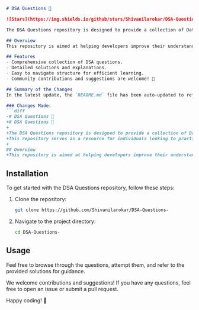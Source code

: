 ```markdown
# DSA Questions 🤖

![Stars](https://img.shields.io/github/stars/Shivanilarokar/DSA-Questions-) ![Forks](https://img.shields.io/github/forks/Shivanilarokar/DSA-Questions-)

The DSA Questions repository is designed to provide a collection of Data Structures and Algorithms (DSA) questions to help you enhance your coding skills and prepare for technical interviews. This repository serves as a resource for individuals looking to practice and refine their DSA knowledge. It includes a variety of questions, solutions, and guidance to aid in your learning journey. Happy coding! 🎉

## Overview
This repository is aimed at helping developers improve their understanding of Data Structures and Algorithms through practical coding problems.

## Features
- Comprehensive collection of DSA questions.
- Detailed solutions and explanations.
- Easy to navigate structure for efficient learning.
- Community contributions and suggestions are welcome! 🤝

## Summary of the Changes
In the latest update, the `README.md` file has been auto-updated to reflect the following changes:

### Changes Made:
```diff
-# DSA Questions 🤖
+# DSA Questions 🤖
+
+The DSA Questions repository is designed to provide a collection of Data Structures and Algorithms (DSA) questions to help you enhance your coding skills and prepare for technical interviews.
+This repository serves as a resource for individuals looking to practice and refine their DSA knowledge. It includes a variety of questions, solutions, and guidance to aid in your learning journey. Happy coding! 🎉
+
## Overview
+This repository is aimed at helping developers improve their understanding of Data Structures and Algorithms through practical coding problems.
```

## Installation
To get started with the DSA Questions repository, follow these steps:

1. Clone the repository:
   ```bash
   git clone https://github.com/Shivanilarokar/DSA-Questions-
   ```

2. Navigate to the project directory:
   ```bash
   cd DSA-Questions-
   ```

## Usage
Feel free to browse through the questions, attempt them, and refer to the provided solutions for guidance.

We welcome contributions and suggestions! If you have any questions, feel free to open an issue or submit a pull request.

Happy coding! 🎉
```
